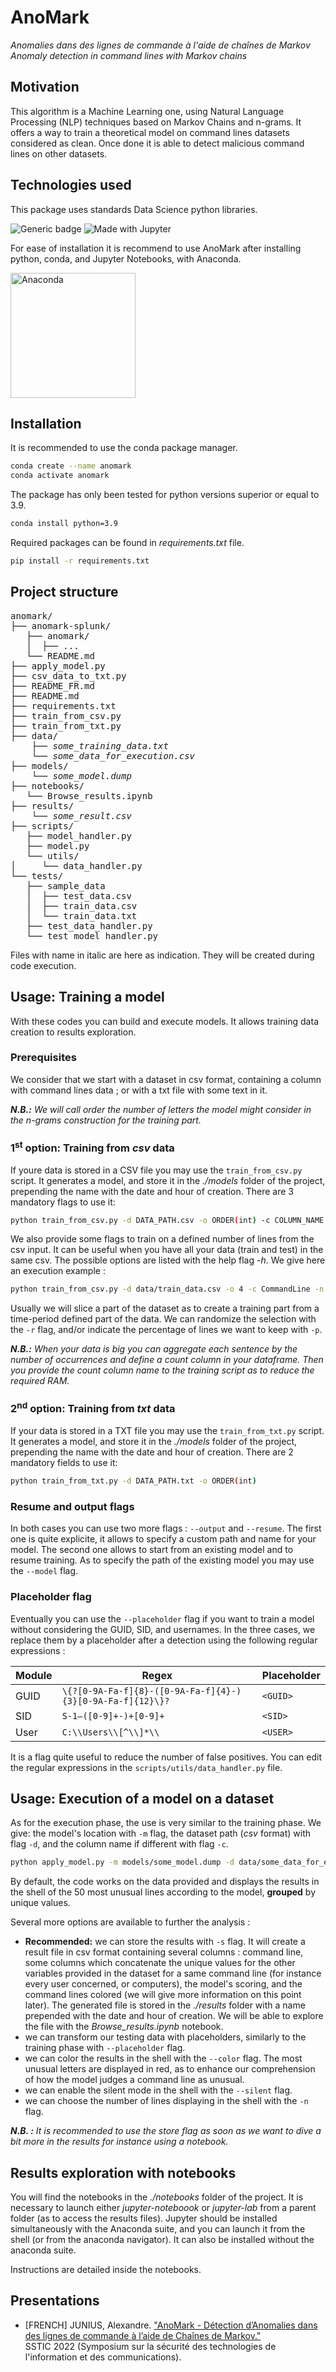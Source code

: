 # AnoMark

*Anomalies dans des lignes de commande à l'aide de chaînes de Markov*  
*Anomaly detection in command lines with Markov chains*

## Motivation

This algorithm is a Machine Learning one, using Natural Language Processing (NLP) techniques based on Markov Chains
and n-grams. It offers a way to train a theoretical model on command lines datasets considered as clean. Once done it
is able to detect malicious command lines on other datasets.

## Technologies used

This package uses standards Data Science python libraries.

![Generic badge](https://img.shields.io/badge/Python-3.9-blue.svg) ![Made with Jupyter](https://img.shields.io/badge/Made%20with-Jupyter-orange?logo=Jupyter)

For ease of installation it is recommend to use AnoMark after installing python, conda, and Jupyter Notebooks, with 
Anaconda.

<a href='https://www.anaconda.com/products/individual'><img src='https://assets.anaconda.com/production/anaconda-meta.jpg?w=1200&h=630&q=82&auto=format&fit=clip&dm=1632326952&s=2b336a00fa13405f84ce2f5b74e21fee' alt='Anaconda' width=200></img></a>

## Installation

It is recommended to use the conda package manager.

```bash
conda create --name anomark
conda activate anomark
```

The package has only been tested for python versions superior or equal to 3.9.

```bash
conda install python=3.9
```

Required packages can be found in *requirements.txt* file.

```bash
pip install -r requirements.txt
```


## Project structure

<pre>
anomark/
├── anomark-splunk/
   ├── anomark/
   │  ├── ...
   └── README.md
├── apply_model.py
├── csv_data_to_txt.py
├── README_FR.md
├── README.md
├── requirements.txt
├── train_from_csv.py
├── train_from_txt.py
├── data/
    ├── <i>some_training_data.txt</i>
    └── <i>some_data_for_execution.csv</i>
├── models/
    └── <i>some_model.dump</i>
├── notebooks/
   └── Browse_results.ipynb
├── results/
    └── <i>some_result.csv</i>
├── scripts/
   ├── model_handler.py
   ├── model.py
   └── utils/
│     └── data_handler.py
└── tests/
   ├── sample_data
   │  ├── test_data.csv
   │  ├── train_data.csv
   │  └── train_data.txt
   ├── test_data_handler.py
   └── test_model_handler.py 
</pre>

Files with name in italic are here as indication. They will be created during code execution.

## Usage: Training a model

With these codes you can build and execute models. It allows training data creation to results exploration.

### Prerequisites

We consider that we start with a dataset in csv format, containing a column with command lines data ; or with a txt file
with some text in it.

*__N.B.:__ We will call order the number of letters the model might consider in the n-grams construction for
the training part.*

### 1<sup>st</sup> option: Training from _csv_ data

If youre data is stored in a CSV file you may use the `train_from_csv.py` script. It generates a model, 
and store it in the *./models* folder of the project, prepending the name with
the date and hour of creation.  There are 3 mandatory flags to use it:

```bash
python train_from_csv.py -d DATA_PATH.csv -o ORDER(int) -c COLUMN_NAME
```

We also provide some flags to train on a defined number of lines from the csv input. It can be useful
when you have all your data (train and test) in the same csv. The possible options are listed with the
help flag *-h*. We give here an execution example :

```bash
python train_from_csv.py -d data/train_data.csv -o 4 -c CommandLine -n 1000 --randomize
```

Usually we will slice a part of the dataset as to create a training part from a time-period defined part 
of the data. We can randomize the selection with the `-r` flag, and/or indicate the percentage of lines we want to keep 
with `-p`.

*__N.B.:__ When your data is big you can aggregate each sentence by the number of occurrences and define
a count column in your dataframe. Then you provide the count column name to the training script as to
reduce the required RAM.*

### 2<sup>nd</sup> option: Training from _txt_ data

If your data is stored in a TXT file you may use the `train_from_txt.py` script. It generates a model, 
and store it in the *./models* folder of the project, prepending the name with
the date and hour of creation. There are 2 mandatory fields to use it:

```bash
python train_from_txt.py -d DATA_PATH.txt -o ORDER(int)
```


### Resume and output flags

In both cases you can use two more flags : `--output` and `--resume`. The first one is quite explicite,
it allows to specify a custom path and name for your model. The second one allows to start from an existing
model and to resume training. As to specify the path of the existing model you may use the `--model` flag.

### Placeholder flag

Eventually you can use the `--placeholder` flag if you want to train a model without considering the GUID, SID, and
usernames. In the three cases, we replace them by a placeholder after a detection using the following regular 
expressions :


| Module | Regex                                                      | Placeholder |
|--------|------------------------------------------------------------|-------------|
 | GUID   | `\{?[0-9A-Fa-f]{8}-([0-9A-Fa-f]{4}-){3}[0-9A-Fa-f]{12}\}?` | `<GUID>`    |
 | SID    | `S-1–([0-9]+-)+[0-9]+`                                     | `<SID>`     |
 | User   | `C:\\Users\\[^\\]*\\`                                      | `<USER>`    |

It is a flag quite useful to reduce the number of false positives. You can edit the regular expressions in
the `scripts/utils/data_handler.py` file.

## Usage: Execution of a model on a dataset

As for the execution phase, the use is very similar to the training phase.
We give: the model's location with `-m` flag, the dataset path (*csv* format) with flag `-d`, and the
column name if different with flag `-c`.

```bash
python apply_model.py -m models/some_model.dump -d data/some_data_for_execution.csv -c COLUMN_NAME
```


By default, the code works on the data provided and displays the results in the shell of the 50 most unusual
lines according to the model, **grouped** by unique values.

Several more options are available to further the analysis :

- **Recommended:** we can store the results with `-s` flag. It will create a result file in csv format containing several columns : command line, some columns which concatenate the unique values for the other variables provided in the dataset for a same command line (for instance every user concerned, or computers), the model's scoring, and the command lines colored (we will give more information on this point later). The generated file is stored in the *./results* folder with a name prepended with the date and hour of creation. We will be able to explore the file with the *Browse_results.ipynb* notebook.
- we can transform our testing data with placeholders, similarly to the training phase with `--placeholder` flag.
- we can color the results in the shell with the `--color` flag. The most unusual letters are displayed in red, as to enhance our comprehension of how the model judges a command line as unusual.
- we can enable the silent mode in the shell with the `--silent` flag.
- we can choose the number of lines displaying in the shell with the `-n` flag.

*__N.B. :__ It is recommended to use the store flag as soon as we want to dive a bit more in the results
for instance using a notebook.*

## Results exploration with notebooks

You will find the notebooks in the *./notebooks* folder of the project.
It is necessary to launch either *jupyter-noteboook* or *jupyter-lab* from a parent folder
(as to access the results files). Jupyter should be installed simultaneously with the Anaconda suite,
and you can launch it from the shell (or from the anaconda navigator). It can also be installed without the
anaconda suite.

Instructions are detailed inside the notebooks.

## Presentations
* [FRENCH] JUNIUS, Alexandre. ["AnoMark - Détection d’Anomalies dans des lignes de commande à l’aide de Chaînes de Markov."](https://www.sstic.org/2022/presentation/anomark_detection_anomalies_dans_des_lignes_de_commande_chaines_de_markov/)   
SSTIC 2022 (Symposium sur la sécurité des technologies de l'information et des communications).
